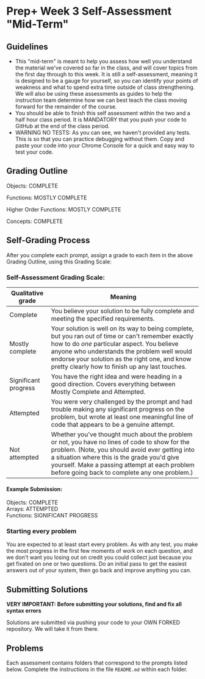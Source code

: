 # Prep+ Week 3 Self-Assessment "Mid-Term"

## Guidelines


- This "mid-term" is meant to help you assess how well you understand the material we've covered so far in the class, and will cover topics from the first day through to this week. It is still a self-assessment, meaning it is designed to be a gauge for yourself, so you can identify your points of weakness and what to spend extra time outside of class strengthening. We will also be using these assessments as guides to help the instruction team determine how we can best teach the class moving forward for the remainder of the course.
- You should be able to finish this self assessment within the two and a half hour class period. It is MANDATORY that you push your code to GitHub at the end of the class period.
- WARNING NO TESTS: As you can see, we haven't provided any tests. This is so that you can practice debugging without them. Copy and paste your code into your Chrome Console for a quick and easy way to test your code.


## Grading Outline


Objects: COMPLETE <br>

Functions: MOSTLY COMPLETE <br>

Higher Order Functions: MOSTLY COMPLETE <br>

Concepts: COMPLETE <br>
 


## Self-Grading Process

After you complete each prompt, assign a grade to each item in the above Grading Outline, using this Grading Scale:

### Self-Assessment Grading Scale:

Qualitative grade | Meaning
---|---
Complete             | You believe your solution to be fully complete and meeting the specified requirements.
Mostly complete      | Your solution is well on its way to being complete, but you ran out of time or can't remember exactly how to do *one* particular aspect. You believe anyone who understands the problem well would endorse your solution as the right one, and know pretty clearly how to finish up any last touches.
Significant progress | You have the right idea and were heading in a good direction. Covers everything between Mostly Complete and Attempted.
Attempted            | You were very challenged by the prompt and had trouble making any significant progress on the problem, but wrote at least one meaningful line of code that appears to be a genuine attempt.
Not attempted        | Whether you've thought much about the problem or not, you have no lines of code to show for the problem. (Note, you should avoid ever getting into a situation where this is the grade you'd give yourself. Make a passing attempt at each problem before going back to complete any one problem.)

#### Example Submission:

Objects: COMPLETE <br>
Arrays: ATTEMPTED <br>
Functions: SIGNIFICANT PROGRESS


### Starting every problem

You are expected to at least start every problem. As with any test, you make the most progress in the first few moments of work on each question, and we don't want you losing out on credit you could collect just because you get fixated on one or two questions. Do an initial pass to get the easiest answers out of your system, then go back and improve anything you can.


## Submitting Solutions

**VERY IMPORTANT: Before submitting your solutions, find and fix all syntax errors**

Solutions are submitted via pushing your code to your OWN FORKED repository. We will take it from there.

## Problems

Each assessment contains folders that correspond to the prompts listed below. Complete the instructions in the file `README.md` within each folder.

